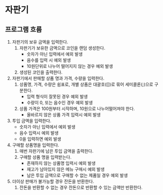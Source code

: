 # 자판기 

## 프로그램 흐름

1. 자판기의 보유 금액을 입력한다.
   1. 자판기가 보유한 금액으로 코인을 랜덤 생성한다.
      - 숫자가 아닌 입력에서 예외 발생
      - 음수를 입력 시 예외 발생
      - 10원단위로 나누어 떨어지지 않는 경우 예외 발생
   2. 생성된 코인을 출력한다.
2. 자판기에서 판매할 상품 명과 가격, 수량을 입력한다.
   1. 상품명, 가격, 수량은 쉼표로, 개별 상품은 대괄호([])로 묶어 세미콜론(;)으로 구분한다.
      - 입력 형식이 잘못된 경우 예외 발생
      - 수량이 0, 또는 음수인 경우 예외 발생
   2. 상품 가격은 100원부터 시작하며, 10원으로 나누어떨어져야 한다.
      - 올바르지 않은 상품 가격 입력시 예외 발생
3. 투입 금액을 입력한다.
   - 숫자가 아닌 입력에서 예외 발생
   - 음수 입력시 예외 발생
   - 0을 입력하면 예외 발생
4. 구매할 상품명을 입력한다.
   1. 매번 자판기에 남은 투입 금액을 출력한다.
   2. 구매할 상품 명을 입력받는다.
      - 존재하지 않는 상품명 입력시 예외 발생
      - 재고가 남아있지 않은 메뉴 구매시 예외 발생
      - 남은 투입 금액으로 구매할 수 없는 제품일 경우 예외 발생
5. 더이상 판매가 불가능할 경우 잔돈을 반환한다.
   1.  잔돈을 반환할 수 없는 경우 잔돈으로 반환할 수 있는 금액만 반환한다.